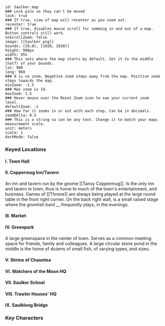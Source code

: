 
```leaflet  
id: Saulker_map  
### Lock pins so they can't be moved  
lock: true  
### If true, view of map will recenter as you zoom out.  
recenter: true  
### If true, disables mouse scroll for zomming in and out of a map. Button controls still work.  
noScrollZoom: false  
image: [[Saulker.png]]
bounds: [[0,0], [1920, 1920]]  
height: 900px  
width: 95%  
### This sets where the map starts by default. Set it to the middle (half) of your bounds.  
lat: 960
long: 960  
### 0 is no zoom. Negative zoom steps away from the map. Positive zoom steps towards the map.  
minZoom: -1.5  
### Max zoom is 18.  
maxZoom: 1.5  
### Hover mouse over the Reset Zoom icon to see your current zoom level.  
defaultZoom: -1  
### How far it zooms in or out with each step. Can be in decimals.  
zoomDelta: 0.5  
### This is a string so can be any text. Change it to match your maps measurement scale.  
unit: meters  
scale: 1  
darkMode: false  
```
### Keyed Locations
#### I. Town Hall
#### II. Coppermug Inn/Tavern
An inn and tavern run by the gnome [[Tansy Coppermug]]. Is the only inn and tavern in town, thus is home to much of the town's entertainment, and business. Games of [[Throne]] are always being played at the large round table in the front right corner. On the back right wall, is a small raised stage where the gnomish bard __ frequently plays, in the evenings. 

#### III. Market
#### IV. Greenpark
A large greenspace in the center of town. Serves as a common meeting space  for friends, family and colleagues. A large circular stone pond in the middle is the home of dozens of small fish, of varying types, and sizes.

#### V. Shrine of Chauntea
#### VI. Watchers of the Moon HQ
#### VII. Saulker School
#### VIII. Trawler Houses' HQ
#### IX. Saulklong Bridge

### Key Characters